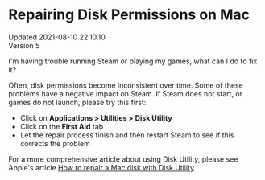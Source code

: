 # Repairing Disk Permissions on Mac
Updated 2021-08-10 22.10.10  
Version 5  

I'm having trouble running Steam or playing my games, what can I do to fix it?  
  
Often, disk permissions become inconsistent over time. Some of these problems have a negative impact on Steam. If Steam does not start, or games do not launch, please try this first:  
* Click on **Applications > Utilities > Disk Utility**
* Click on the **First Aid** tab
* Let the repair process finish and then restart Steam to see if this corrects the problem
    
  
For a more comprehensive article about using Disk Utility, please see Apple's article [How to repair a Mac disk with Disk Utility](https://support.apple.com/en-us/HT210898).